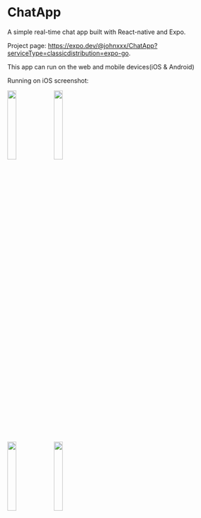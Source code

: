 # ChatApp
A simple real-time chat app built with React-native and Expo. 

Project page: https://expo.dev/@johnxxx/ChatApp?serviceType=classicdistribution=expo-go. 

This app can run on the web and mobile devices(iOS & Android)

Running on iOS screenshot:   

<img src="https://user-images.githubusercontent.com/44317586/212801440-4a061a4a-ee55-4858-9811-b776d7bac4f0.jpg" width="20%" height="20%"> <img src="https://user-images.githubusercontent.com/44317586/212801445-7dbaa0dd-d1c3-421b-ab7a-850bce5cbfcb.jpg" width="20%" height="20%">


<img src="https://user-images.githubusercontent.com/44317586/212801449-4a5f6c26-a38c-4d52-8609-87ef45fbbcdb.jpg" width="20%" height="20%"> <img src="https://user-images.githubusercontent.com/44317586/212801452-959b4ee3-21e0-4f5a-b69a-72e0341f6f4a.jpg" width="20%" height="20%">


